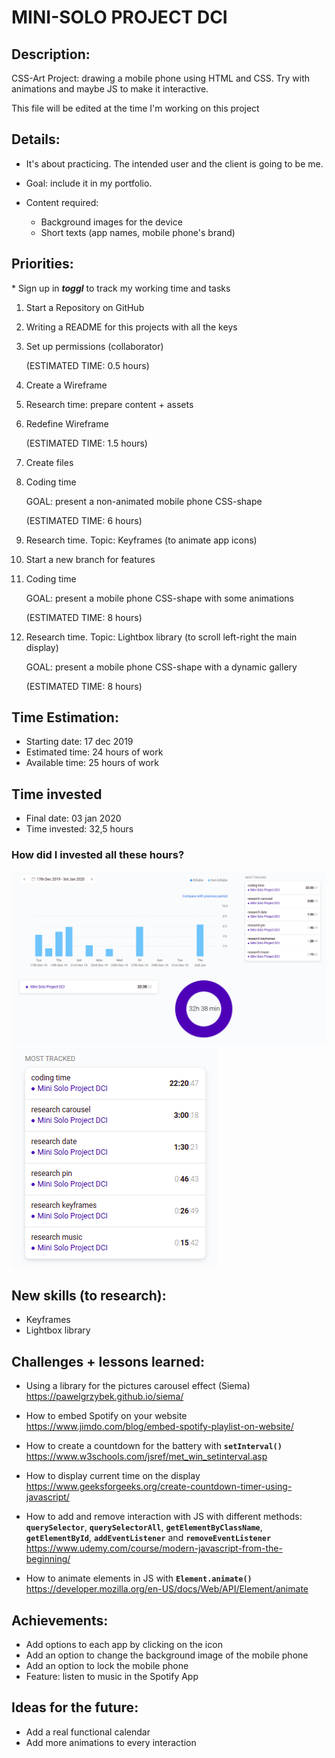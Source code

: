 # MINI-SOLO PROJECT DCI

## Description:

CSS-Art Project: drawing a mobile phone using HTML and CSS. Try with animations and maybe JS to make it interactive.

This file will be edited at the time I'm working on this project

## Details:

- It's about practicing. The intended user and the client is going to be me. 
- Goal: include it in my portfolio.
- Content required: 
    
    - Background images for the device
    - Short texts (app names, mobile phone's brand)

## Priorities:

\* Sign up in ***toggl*** to track my working time and tasks

1. Start a Repository on GitHub
2. Writing a README for this projects with all the keys
3. Set up permissions (collaborator)

    (ESTIMATED TIME: 0.5 hours)

4. Create a Wireframe
5. Research time: prepare content + assets
6. Redefine Wireframe

    (ESTIMATED TIME: 1.5 hours)

7. Create files
8. Coding time

    GOAL: present a non-animated mobile phone CSS-shape

    (ESTIMATED TIME: 6 hours)

9. Research time. Topic: Keyframes (to animate app icons)
10. Start a new branch for features
11. Coding time

    GOAL: present a mobile phone CSS-shape with some animations

    (ESTIMATED TIME: 8 hours)

12. Research time. Topic: Lightbox library (to scroll left-right the main display)

    GOAL: present a mobile phone CSS-shape with a dynamic gallery

    (ESTIMATED TIME: 8 hours)

## Time Estimation:

- Starting date: 17 dec 2019
- Estimated time: 24 hours of work
- Available time: 25 hours of work

## Time invested

- Final date: 03 jan 2020
- Time invested: 32,5 hours

### How did I invested all these hours?

![](/assets/img/dashboard2.png)
![](/assets/img/dashboard.png)

## New skills (to research):

- Keyframes
- Lightbox library

## Challenges + lessons learned:

- Using a library for the pictures carousel effect (Siema)
https://pawelgrzybek.github.io/siema/

- How to embed Spotify on your website
https://www.jimdo.com/blog/embed-spotify-playlist-on-website/

- How to create a countdown for the battery with **`setInterval()`**
https://www.w3schools.com/jsref/met_win_setinterval.asp

- How to display current time on the display
https://www.geeksforgeeks.org/create-countdown-timer-using-javascript/

- How to add and remove interaction with JS with different methods: **`querySelector`**, **`querySelectorAll`**, **`getElementByClassName`**, **`getElementById`**, **`addEventListener`** and **`removeEventListener`**
https://www.udemy.com/course/modern-javascript-from-the-beginning/

- How to animate elements in JS with **`Element.animate()`**
https://developer.mozilla.org/en-US/docs/Web/API/Element/animate

## Achievements: 

- Add options to each app by clicking on the icon
- Add an option to change the background image of the mobile phone
- Add an option to lock the mobile phone
- Feature: listen to music in the Spotify App

## Ideas for the future:

- Add a real functional calendar
- Add more animations to every interaction